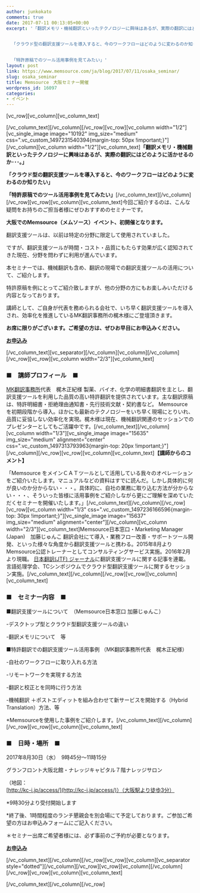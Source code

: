 ```yaml
---
author: junkokato
comments: true
date: 2017-07-11 00:13:05+00:00
excerpt: '「翻訳メモリ・機械翻訳といったテクノロジーに興味はあるが、実際の翻訳にはどのように活かせるのか･･･。」


  「クラウド型の翻訳支援ツールを導入すると、今のワークフローはどのように変わるのか知りたい」


  「特許原稿でのツール活用事例を見てみたい」'
layout: post
link: https://www.memsource.com/ja/blog/2017/07/11/osaka_seminar/
slug: osaka_seminar
title: Memsource　大阪セミナー開催
wordpress_id: 16097
categories:
- イベント
---
```


[vc_row][vc_column][vc_column_text]




[/vc_column_text][/vc_column][/vc_row][vc_row][vc_column width="1/2"][vc_single_image image="10192" img_size="medium" css=".vc_custom_1497231540394{margin-top: 50px !important;}"][/vc_column][vc_column width="1/2"][vc_column_text]**「翻訳メモリ・機械翻訳といったテクノロジーに興味はあるが、実際の翻訳にはどのように活かせるのか･･･。」**

**「クラウド型の翻訳支援ツールを導入すると、今のワークフローはどのように変わるのか知りたい」**

**「特許原稿でのツール活用事例を見てみたい」**[/vc_column_text][/vc_column][/vc_row][vc_row][vc_column][vc_column_text]今回ご紹介するのは、こんな疑問をお持ちのご担当者様にぜひおすすめのセミナーです。

**大阪でのMemsource（メムソース）イベント、初開催となります。**



<!-- more -->
翻訳支援ツールは、以前は特定の分野に限定して使用されていました。

ですが、翻訳支援ツールが時間・コスト・品質にもたらす効果が広く認知されてきた現在、分野を問わずに利用が進んでいます。



本セミナーでは、機械翻訳も含め、翻訳の現場での翻訳支援ツールの活用について、ご紹介します。

特許原稿を例にとってご紹介致しますが、他の分野の方にもお楽しみいただける内容となっております。

講師として、ご自身が代表を務められる会社で、いち早く翻訳支援ツールを導入され、効率化を推進しているMK翻訳事務所の梶木様にご登壇頂きます。

**お席に限りがございます。ご希望の方は、ぜひお早目にお申込みください。**


**[お申込み](http://www.memsource.com/ja/osaka_seminar_application_form/)**


[/vc_column_text][vc_separator][/vc_column][vc_column][/vc_column][/vc_row][vc_row][vc_column width="2/3"][vc_column_text]


### ■　講師プロフィール　■


[MK翻訳事務所](https://www.mktrans.biz/)代表　梶木正紀様
製薬、バイオ、化学の明細書翻訳を主とし、翻訳支援ツールを利用した品質の高い特許翻訳を提供されています。主な翻訳原稿は、特許明細書・拒絶理由通知書・先行技術文献・契約書など。
Memsource を初期段階から導入。ほかにも最新のテクノロジーをいち早く現場にとりいれ、品質に妥協しない効率化を実現。梶木様は現在、機械翻訳関連のセッションでのプレゼンターとしてもご活躍中です。[/vc_column_text][/vc_column][vc_column width="1/3"][vc_single_image image="15635" img_size="medium" alignment="center" css=".vc_custom_1497313793963{margin-top: 20px !important;}"][/vc_column][/vc_row][vc_row][vc_column][vc_column_text]**【講師からのコメント】**

「Memsource をメインＣＡＴツールとして活用している我々のオペレーションをご紹介いたします。マニュアルなどの資料はすでに読んだ。しかし具体的に何が良いのか分からない・・・。具体的に、自社の業務に取り込む方法が分からない・・・、そういった皆様に活用事例をご紹介しながら更にご理解を深めていただくセミナーを開催いたします。」[/vc_column_text][/vc_column][/vc_row][vc_row][vc_column width="1/3" css=".vc_custom_1497236166596{margin-top: 30px !important;}"][vc_single_image image="15637" img_size="medium" alignment="center"][/vc_column][vc_column width="2/3"][vc_column_text]Memsource日本窓口・Marketing Manager (Japan)　加藤じゅんこ
翻訳会社にて導入・業務フロー改善・サポートツール開発、といった様々な角度から翻訳支援ツールと携わる。2015年8月よりMemsource公認トレーナーとしてコンサルティングサービス実施。2016年2月より現職。
[日本翻訳(JTF) ジャーナル](http://journal.jtf.jp/)に翻訳支援ツールに関する記事を連載。
言語処理学会、TCシンポジウムでクラウド型翻訳支援ツールに関するセッション実施。[/vc_column_text][/vc_column][/vc_row][vc_row][vc_column][vc_column_text]


### ■　セミナー内容　■


■翻訳支援ツールについて　（Memsource日本窓口 加藤じゅんこ）

-デスクトップ型とクラウド型翻訳支援ツールの違い

-翻訳メモリについて　等



■特許翻訳での翻訳支援ツール活用事例 （MK翻訳事務所代表　梶木正紀様）

-自社のワークフローに取り入れる方法

-リモートワークを実現する方法

-翻訳と校正とを同時に行う方法

-機械翻訳 ＋ポストエディットを組み合わせて新サービスを開始する（Hybrid Translation）方法、等

*Memsourceを使用した事例をご紹介します。[/vc_column_text][/vc_column][/vc_row][vc_row][vc_column][vc_column_text]


### ■　日時・場所　■


2017年8月30日（水）　9時45分〜11時15分

グランフロント大阪北館・ナレッジキャピタル７階ナレッジサロン

（地図：[http://kc-i.jp/access/](http://kc-i.jp/access/)）（大阪駅より徒歩3分）

*9時30分より受付開始します

*終了後、1時間程度のランチ懇親会を別会場にて予定しております。ご参加ご希望の方はお申込みフォームにご記入ください。

＊セミナー出席ご希望者様には、必ず事前のご予約が必要となります。




**[お申込み](http://www.memsource.com/ja/osaka_seminar_application_form/)**


[/vc_column_text][/vc_column][/vc_row][vc_row][vc_column][vc_separator style="dotted"][/vc_column][/vc_row][vc_row][vc_column][/vc_column][/vc_row][vc_row][vc_column][vc_column_text]




[/vc_column_text][/vc_column][/vc_row]
